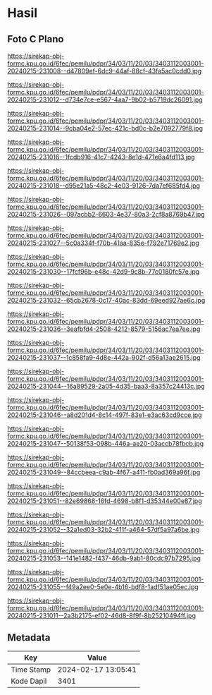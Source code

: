 # Hasil

## Foto C Plano

https://sirekap-obj-formc.kpu.go.id/6fec/pemilu/pdpr/34/03/11/20/03/3403112003001-20240215-231008--d47809ef-6dc9-44af-88cf-43fa5ac0cdd0.jpg

https://sirekap-obj-formc.kpu.go.id/6fec/pemilu/pdpr/34/03/11/20/03/3403112003001-20240215-231012--d734e7ce-e567-4aa7-9b02-b5719dc26091.jpg

https://sirekap-obj-formc.kpu.go.id/6fec/pemilu/pdpr/34/03/11/20/03/3403112003001-20240215-231014--9cba04e2-57ec-421c-bd0c-b2e7092779f8.jpg

https://sirekap-obj-formc.kpu.go.id/6fec/pemilu/pdpr/34/03/11/20/03/3403112003001-20240215-231016--1fcdb916-41c7-4243-8e1d-471e6a4fd113.jpg

https://sirekap-obj-formc.kpu.go.id/6fec/pemilu/pdpr/34/03/11/20/03/3403112003001-20240215-231018--d95e21a5-48c2-4e03-9126-7da7ef685fd4.jpg

https://sirekap-obj-formc.kpu.go.id/6fec/pemilu/pdpr/34/03/11/20/03/3403112003001-20240215-231026--097acbb2-6603-4e37-80a3-2cf8a8769b47.jpg

https://sirekap-obj-formc.kpu.go.id/6fec/pemilu/pdpr/34/03/11/20/03/3403112003001-20240215-231027--5c0a334f-f70b-41aa-835e-f792e71769e2.jpg

https://sirekap-obj-formc.kpu.go.id/6fec/pemilu/pdpr/34/03/11/20/03/3403112003001-20240215-231030--17fcf96b-e48c-42d9-9c8b-77c0180fc57e.jpg

https://sirekap-obj-formc.kpu.go.id/6fec/pemilu/pdpr/34/03/11/20/03/3403112003001-20240215-231032--65cb2678-0c17-40ac-83dd-69eed927ae6c.jpg

https://sirekap-obj-formc.kpu.go.id/6fec/pemilu/pdpr/34/03/11/20/03/3403112003001-20240215-231036--3eafbfd4-2508-4212-8579-5156ac7ea7ee.jpg

https://sirekap-obj-formc.kpu.go.id/6fec/pemilu/pdpr/34/03/11/20/03/3403112003001-20240215-231037--1c858fa9-4d8e-442a-902f-d56a13ae2615.jpg

https://sirekap-obj-formc.kpu.go.id/6fec/pemilu/pdpr/34/03/11/20/03/3403112003001-20240215-231044--16a89529-2a05-4d35-baa3-8a357c24413c.jpg

https://sirekap-obj-formc.kpu.go.id/6fec/pemilu/pdpr/34/03/11/20/03/3403112003001-20240215-231046--a8d201d4-8c14-497f-83e1-e3ac63cd9cce.jpg

https://sirekap-obj-formc.kpu.go.id/6fec/pemilu/pdpr/34/03/11/20/03/3403112003001-20240215-231047--50138f53-098b-446a-ae20-03accb78fbcb.jpg

https://sirekap-obj-formc.kpu.go.id/6fec/pemilu/pdpr/34/03/11/20/03/3403112003001-20240215-231049--84ccbeea-c9ab-4f67-a411-fb0ad369a96f.jpg

https://sirekap-obj-formc.kpu.go.id/6fec/pemilu/pdpr/34/03/11/20/03/3403112003001-20240215-231051--82e69868-16fd-4698-b8f1-d35344e00e87.jpg

https://sirekap-obj-formc.kpu.go.id/6fec/pemilu/pdpr/34/03/11/20/03/3403112003001-20240215-231052--32a1ed03-32b2-411f-a464-57df5a97a6be.jpg

https://sirekap-obj-formc.kpu.go.id/6fec/pemilu/pdpr/34/03/11/20/03/3403112003001-20240215-231053--141e1482-f437-46db-9ab1-80cdc97b7295.jpg

https://sirekap-obj-formc.kpu.go.id/6fec/pemilu/pdpr/34/03/11/20/03/3403112003001-20240215-231055--f49a2ee0-5e0e-4b16-bdf8-1adf51ae05ec.jpg

https://sirekap-obj-formc.kpu.go.id/6fec/pemilu/pdpr/34/03/11/20/03/3403112003001-20240215-231011--2a3b2175-ef02-46d8-8f9f-8b25210494ff.jpg


## Metadata

| Key        | Value               |
| ---------- | ------------------- |
| Time Stamp | 2024-02-17 13:05:41 |
| Kode Dapil | 3401                |



